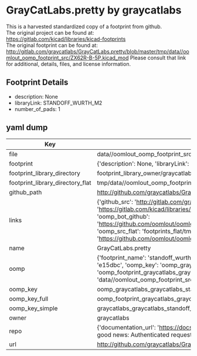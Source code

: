 # GrayCatLabs.pretty by graycatlabs  
This is a harvested standardized copy of a footprint from github.  
The original project can be found at:  
https://gitlab.com/kicad/libraries/kicad-footprints  
The original footprint can be found at:
http://gitlab.com/graycatlabs/GrayCatLabs.pretty/blob/master/tmp/data//oomlout_oomp_footprint_src/ZX62R-B-5P.kicad_mod
Please consult that link for additional, details, files, and license information.  
## Footprint Details
* description: None  
* libraryLink: STANDOFF_WURTH_M2  
* number_of_pads: 1  
## yaml dump  
| Key | Value |  
| --- | --- |  
| file | data//oomlout_oomp_footprint_src/GrayCatLabs.pretty/STANDOFF_WURTH_M2.kicad_mod |  
| footprint | {'description': None, 'libraryLink': 'STANDOFF_WURTH_M2', 'number_of_pads': 1} |  
| footprint_library_directory | footprint_library_owner/graycatlabs_GrayCatLabs.pretty |  
| footprint_library_directory_flat | tmp/data//oomlout_oomp_footprint_src/footprints_flat/graycatlabs_graycatlabs_standoff_wurth_m2/working |  
| github_path | http://github.com/graycatlabs/GrayCatLabs.pretty/blob/master/tmp/data//oomlout_oomp_footprint_src/STANDOFF_WURTH_M2.kicad_mod |  
| links | {'github_src': 'http://gitlab.com/graycatlabs/GrayCatLabs.pretty/blob/master/tmp/data//oomlout_oomp_footprint_src/ZX62R-B-5P.kicad_mod', 'github_src_repo': 'https://gitlab.com/kicad/libraries/kicad-footprints', 'oomp_bot': 'tmp/data//oomlout_oomp_footprint_src/footprints/graycatlabs_graycatlabs_standoff_wurth_m2/working', 'oomp_bot_github': 'https://github.com/oomlout/oomlout_oomp_footprint_bot/tree/main/tmp/data//oomlout_oomp_footprint_src/footprints/graycatlabs_graycatlabs_standoff_wurth_m2/working', 'oomp_src_flat': 'footprints_flat/tmp/data//oomlout_oomp_footprint_src/footprints_flat/graycatlabs_graycatlabs_standoff_wurth_m2/working', 'oomp_src_flat_github': 'https://github.com/oomlout/oomlout_oomp_footprint_src/tree/main/tmp/data//oomlout_oomp_footprint_src/footprints_flat/graycatlabs_graycatlabs_standoff_wurth_m2/working'} |  
| name | GrayCatLabs.pretty |  
| oomp | {'footprint_name': 'standoff_wurth_m2', 'library_name': 'graycatlabs', 'md5': 'e15dbcac8ed0d5fdb4b31e898cfcafa3', 'md5_10': 'e15dbcac8e', 'md5_5': 'e15db', 'md5_6': 'e15dbc', 'oomp_key': 'oomp_graycatlabs_graycatlabs_standoff_wurth_m2', 'oomp_key_extra': 'oomp_footprint_graycatlabs_graycatlabs_standoff_wurth_m2', 'oomp_key_full': 'oomp_footprint_graycatlabs_graycatlabs_standoff_wurth_m2_e15dbc', 'oomp_key_simple': 'graycatlabs_graycatlabs_standoff_wurth_m2', 'original_filename': 'data//oomlout_oomp_footprint_src/GrayCatLabs.pretty/STANDOFF_WURTH_M2.kicad_mod', 'owner_name': 'graycatlabs'} |  
| oomp_key | oomp_graycatlabs_graycatlabs_standoff_wurth_m2 |  
| oomp_key_full | oomp_footprint_graycatlabs_graycatlabs_standoff_wurth_m2 |  
| oomp_key_simple | graycatlabs_graycatlabs_standoff_wurth_m2 |  
| owner | graycatlabs |  
| repo | {'documentation_url': 'https://docs.github.com/rest/overview/resources-in-the-rest-api#rate-limiting', 'message': "API rate limit exceeded for 84.66.142.224. (But here's the good news: Authenticated requests get a higher rate limit. Check out the documentation for more details.)"} |  
| url | http://github.com/graycatlabs/GrayCatLabs.pretty |  


